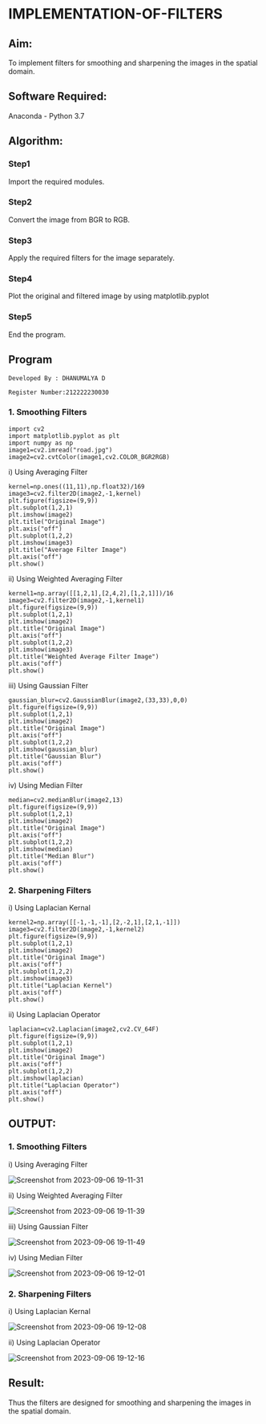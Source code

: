 # IMPLEMENTATION-OF-FILTERS

## Aim:

To implement filters for smoothing and sharpening the images in the spatial domain.

## Software Required:

Anaconda - Python 3.7

## Algorithm:

### Step1

Import the required modules.

### Step2

Convert the image from BGR to RGB.

### Step3

Apply the required filters for the image separately.

### Step4

Plot the original and filtered image by using matplotlib.pyplot

### Step5

End the program.

## Program
```
Developed By : DHANUMALYA D

Register Number:212222230030
```
### 1. Smoothing Filters
```
import cv2
import matplotlib.pyplot as plt
import numpy as np
image1=cv2.imread("road.jpg")
image2=cv2.cvtColor(image1,cv2.COLOR_BGR2RGB)
```

i) Using Averaging Filter
```
kernel=np.ones((11,11),np.float32)/169
image3=cv2.filter2D(image2,-1,kernel)
plt.figure(figsize=(9,9))
plt.subplot(1,2,1)
plt.imshow(image2)
plt.title("Original Image")
plt.axis("off")
plt.subplot(1,2,2)
plt.imshow(image3)
plt.title("Average Filter Image")
plt.axis("off")
plt.show()

```
ii) Using Weighted Averaging Filter
```
kernel1=np.array([[1,2,1],[2,4,2],[1,2,1]])/16
image3=cv2.filter2D(image2,-1,kernel1)
plt.figure(figsize=(9,9))
plt.subplot(1,2,1)
plt.imshow(image2)
plt.title("Original Image")
plt.axis("off")
plt.subplot(1,2,2)
plt.imshow(image3)
plt.title("Weighted Average Filter Image")
plt.axis("off")
plt.show()

```
iii) Using Gaussian Filter
```
gaussian_blur=cv2.GaussianBlur(image2,(33,33),0,0)
plt.figure(figsize=(9,9))
plt.subplot(1,2,1)
plt.imshow(image2)
plt.title("Original Image")
plt.axis("off")
plt.subplot(1,2,2)
plt.imshow(gaussian_blur)
plt.title("Gaussian Blur")
plt.axis("off")
plt.show()

```

iv) Using Median Filter
```
median=cv2.medianBlur(image2,13)
plt.figure(figsize=(9,9))
plt.subplot(1,2,1)
plt.imshow(image2)
plt.title("Original Image")
plt.axis("off")
plt.subplot(1,2,2)
plt.imshow(median)
plt.title("Median Blur")
plt.axis("off")
plt.show()

```

### 2. Sharpening Filters
i) Using Laplacian Kernal
```
kernel2=np.array([[-1,-1,-1],[2,-2,1],[2,1,-1]])
image3=cv2.filter2D(image2,-1,kernel2)
plt.figure(figsize=(9,9))
plt.subplot(1,2,1)
plt.imshow(image2)
plt.title("Original Image")
plt.axis("off")
plt.subplot(1,2,2)
plt.imshow(image3)
plt.title("Laplacian Kernel")
plt.axis("off")
plt.show()

```
ii) Using Laplacian Operator
```
laplacian=cv2.Laplacian(image2,cv2.CV_64F)
plt.figure(figsize=(9,9))
plt.subplot(1,2,1)
plt.imshow(image2)
plt.title("Original Image")
plt.axis("off")
plt.subplot(1,2,2)
plt.imshow(laplacian)
plt.title("Laplacian Operator")
plt.axis("off")
plt.show()

```

## OUTPUT:
### 1. Smoothing Filters

i) Using Averaging Filter

![Screenshot from 2023-09-06 19-11-31](https://github.com/Dhanudhanaraj/IMPLEMENTATION-OF-FILTERSS/assets/119218812/8bebae3f-67cc-4e88-8a1e-b55fde3f597c)

ii) Using Weighted Averaging Filter

![Screenshot from 2023-09-06 19-11-39](https://github.com/Dhanudhanaraj/IMPLEMENTATION-OF-FILTERSS/assets/119218812/41f35240-49dd-4d19-b14a-17bc258b6a8e)

iii) Using Gaussian Filter

![Screenshot from 2023-09-06 19-11-49](https://github.com/Dhanudhanaraj/IMPLEMENTATION-OF-FILTERSS/assets/119218812/b4850994-907a-4d66-8dee-4a4a5dc759f2)

iv) Using Median Filter

![Screenshot from 2023-09-06 19-12-01](https://github.com/Dhanudhanaraj/IMPLEMENTATION-OF-FILTERSS/assets/119218812/3ae00490-016b-44f3-9129-156a584139e1)

### 2. Sharpening Filters

i) Using Laplacian Kernal

![Screenshot from 2023-09-06 19-12-08](https://github.com/Dhanudhanaraj/IMPLEMENTATION-OF-FILTERSS/assets/119218812/b19fffa1-e31e-46d0-92d2-42bb2276123a)

ii) Using Laplacian Operator

![Screenshot from 2023-09-06 19-12-16](https://github.com/Dhanudhanaraj/IMPLEMENTATION-OF-FILTERSS/assets/119218812/49594bda-6cb9-4bb4-bae6-d897ca6e16aa)

## Result:
Thus the filters are designed for smoothing and sharpening the images in the spatial domain.
